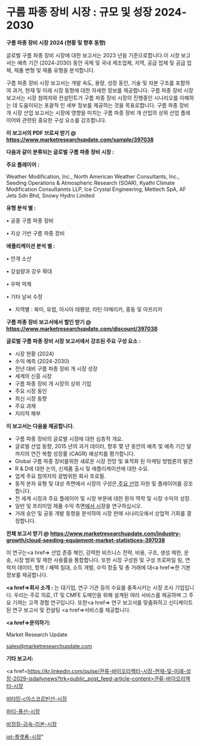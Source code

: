 # 구름 파종 장비 시장 : 규모 및 성장 2024-2030

<strong>구름 파종 장비 시장 2024 (현황 및 향후 동향)</strong>

글로벌 구름 파종 장비 시장에 대한 보고서는 2023 년을 기준으로합니다.이 시장 보고서는 예측 기간 (2024-2030) 동안 국제 및 국내 제조업체, 지역, 공급 업체 및 공급 업체, 제품 변형 및 제품 유형을 분석합니다.

구름 파종 장비 시장 보고서는 개발 속도, 용량, 성장 동인, 기술 및 자본 구조를 포함하여 과거, 현재 및 미래 시장 동향에 대한 자세한 정보를 제공합니다. 구름 파종 장비 시장 보고서는 시장 참여자와 컨설턴트가 구름 파종 장비 시장의 진행중인 시나리오를 이해하는 데 도움이되는 포괄적 인 세부 정보를 제공하는 것을 목표로합니다. 구름 파종 장비 개 시장 산업 보고서는 시장에 영향을 미치는 구름 파종 장비 개 산업의 상위 산업 플레이어와 관련된 중요한 구성 요소를 강조합니다.



<strong>이 보고서의 PDF 브로셔 받기 @ <a href=https://www.marketresearchupdate.com/sample/397038>https://www.marketresearchupdate.com/sample/397038</a></strong>



<strong>다음과 같이 분류되는 글로벌 구름 파종 장비 시장 :</strong>



<strong>주요 플레이어 :</strong>

Weather Modification, Inc., North American Weather Consultants, Inc., Seeding Operations & Atmospheric Research (SOAR), Kyathi Climate Modification Consultannts LLP, Ice Crystal Engineering, Mettech SpA, AF Jets Sdn Bhd, Snowy Hydro Limited



<strong>유형 분석 별 :</strong>

• 공중 구름 파종 장비

• 지상 기반 구름 파종 장비



<strong>애플리케이션 분석 별 :</strong>

• 안개 소산

• 강설량과 강우 확대

• 우박 억제

• 기타 날씨 수정

<ul>
  <li>지역별 : 북미, 유럽, 아시아 태평양, 라틴 아메리카, 중동 및 아프리카</li>
</ul>


<strong>구름 파종 장비 보고서에서 할인 받기 @ <a href=https://www.marketresearchupdate.com/discount/397038>https://www.marketresearchupdate.com/discount/397038</a></strong>



<strong>글로벌 구름 파종 장비 시장 보고서에서 강조된 주요 구성 요소 :</strong>
<ul>
  <li>시장 현황 (2024)</li>
  <li>수익 예측 (2024-2030)</li>
  <li>전년 대비 구름 파종 장비 개 시장 성장</li>
  <li>세계의 신흥 시장</li>
  <li>구름 파종 장비 개 시장의 상위 기업</li>
  <li>주요 시장 동인</li>
  <li>최신 시장 동향</li>
  <li>주요 과제</li>
  <li>지리적 해부</li>
</ul>


<strong>이 보고서는 다음을 제공합니다.</strong>
<ul>
  <li>구름 파종 장비의 글로벌 시장에 대한 심층적 개요.</li>
  <li>글로벌 산업 동향, 2015 년의 과거 데이터, 향후 몇 년 동안의 예측 및 예측 기간 말까지의 연간 복합 성장률 (CAGR) 예상치를 평가합니다.</li>
  <li>Global 구름 파종 장비를위한 새로운 시장 전망 및 표적화 된 마케팅 방법론의 발견</li>
  <li>R &amp; D에 대한 논의, 신제품 출시 및 애플리케이션에 대한 수요.</li>
  <li>업계 주요 참여자의 광범위한 회사 프로필.</li>
  <li>동적 분자 유형 및 대상 측면에서 시장의 구성은<a href=> 주요 산</a>업 자원 및 플레이어를 강조합니다.</li>
  <li>전 세계 시장과 주요 플레이어 및 시장 부문에 대한 환자 역학 및 시장 수익의 성장.</li>
  <li>일반 및 프리미엄 제품 수익 측면<a href=>에서 시</a>장을 연구하십시오.</li>
  <li>거래 승인 및 공동 개발 동향을 분석하여 시장 판매 시나리오에서 상업적 기회를 결정합니다.</li>
</ul>



<strong>전체 보고서 받기 @ <a href=https://www.marketresearchupdate.com/industry-growth/cloud-seeding-equipment-market-statistices-397038>https://www.marketresearchupdate.com/industry-growth/cloud-seeding-equipment-market-statistices-397038</a></strong>

이 연구는<a href=> 산업 존중</a> 체인, 강력한 비즈니스 전략, 비용, 구조, 생성 제한, 운송, 시장 범위 및 제한 사용률을 통합합니다. 또한 시장 구성원 및 구성 프로파일 링, 연락처 데이터, 항목 / 혜택 침대, 소득 개발, 수익 창출 및 총 거래에 대<a href=>한 기본 </a>정보를 제공합니다.



<strong><a href=>회사 소</a>개 :</strong>
는 대기업, 연구 기관 등의 수요를 충족시키는 시장 조사 기업입니다. 우리는 주로 의료, IT 및 CMFE 도메인을 위해 설계된 여러 서비스를 제공하며 그 주요 기여는 고객 경험 연구입니다. 또한<a href=> 연구 보</a>고서를 맞춤화하고 신디케이트 된 연구 보고서 및 컨설팅 <a href=>서비스</a>를 제공합니다.



<strong><a href=>문의하기:</a></strong>

Market Research Update

sales@marketresearchupdate.com



<strong>기타 보고서:</strong>

<a href=https://kr.linkedin.com/pulse/관류-바이오리액터-시장-현재-및-미래-성장-2029-isdailynews?trk=public_post_feed-article-content>관류-바이오리액터-시장</a>

<a href=https://www.linkedin.com/pulse/비타민-c아스코르빈산-시장-동향-및-성장-전망-survey-savvy-insights-360-analysis/>비타민-c아스코르빈산-시장</a>

<a href=https://www.linkedin.com/pulse/파티-풍선-시장-경쟁-분석-및-성장-잠재력-2029-analytics-alchemy-360-analysis-visbf/>파티-풍선-시장</a>

<a href=https://www.linkedin.com/pulse/비정질-금속-리본-시장-경쟁-분석-및-성장-잠재력-2029-trend-tracking-tips-360-analysis-wt3jf/>비정질-금속-리본-시장</a>

<a href=https://www.linkedin.com/pulse/iot-플랫폼-시장-경쟁-분석-및-성장-잠재력-2030-isdailynews-kwkzc/>iot-플랫폼-시장</a>"
